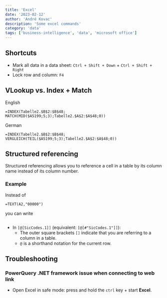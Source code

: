 ```yaml
---
title: 'Excel'
date: '2023-02-12'
author: 'André Kovac'
description: 'Some excel commands'
category: 'data'
tags: ['business-intelligence', 'data', 'microsoft office']
---
```


## Shortcuts

- Mark all data in a data sheet: `Ctrl + Shift + Down` + `Ctrl + Shift + Right`
- Lock row and column: `F4`

## VLookup vs. Index + Match

English

```excel
=INDEX(Tabelle2.$B$2:$B$48; MATCH(MID($A5199;5;3);Tabelle2.$A$2:$A$48;0))
```

German

```excel
=INDEX(Tabelle2.$B$2:$B$48; VERGLEICH(TEIL($A5199;5;3);Tabelle2.$A$2:$A$48;0))
```


## Structured referencing

Structured referencing allows you to reference a cell in a table by its column name instead of its column number.

### Example

Instead of

```excel
=TEXT(A2,"00000")
```

you can write 

```

```

- In `[@[SicCodes.1]]` (equivalent: `[@[#"SicCodes.1"]]`):
  - The outer square brackets `[]` indicate that you are referring to a column in a table.
  - `@`  is a shorthand notation for the current row.


## Troubleshooting

### PowerQuery .NET framework issue when connecting to web link

- Open Excel in safe mode: press and hold the `ctrl` key + start **Excel**.